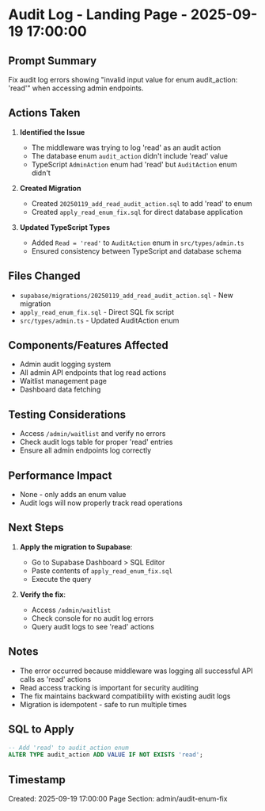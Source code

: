 # Audit Log - Landing Page - 2025-09-19 17:00:00

## Prompt Summary
Fix audit log errors showing "invalid input value for enum audit_action: 'read'" when accessing admin endpoints.

## Actions Taken
1. **Identified the Issue**
   - The middleware was trying to log 'read' as an audit action
   - The database enum `audit_action` didn't include 'read' value
   - TypeScript `AdminAction` enum had 'read' but `AuditAction` enum didn't

2. **Created Migration**
   - Created `20250119_add_read_audit_action.sql` to add 'read' to enum
   - Created `apply_read_enum_fix.sql` for direct database application

3. **Updated TypeScript Types**
   - Added `Read = 'read'` to `AuditAction` enum in `src/types/admin.ts`
   - Ensured consistency between TypeScript and database schema

## Files Changed
- `supabase/migrations/20250119_add_read_audit_action.sql` - New migration
- `apply_read_enum_fix.sql` - Direct SQL fix script
- `src/types/admin.ts` - Updated AuditAction enum

## Components/Features Affected
- Admin audit logging system
- All admin API endpoints that log read actions
- Waitlist management page
- Dashboard data fetching

## Testing Considerations
- Access `/admin/waitlist` and verify no errors
- Check audit logs table for proper 'read' entries
- Ensure all admin endpoints log correctly

## Performance Impact
- None - only adds an enum value
- Audit logs will now properly track read operations

## Next Steps
1. **Apply the migration to Supabase**:
   - Go to Supabase Dashboard > SQL Editor
   - Paste contents of `apply_read_enum_fix.sql`
   - Execute the query

2. **Verify the fix**:
   - Access `/admin/waitlist`
   - Check console for no audit log errors
   - Query audit logs to see 'read' actions

## Notes
- The error occurred because middleware was logging all successful API calls as 'read' actions
- Read access tracking is important for security auditing
- The fix maintains backward compatibility with existing audit logs
- Migration is idempotent - safe to run multiple times

## SQL to Apply
```sql
-- Add 'read' to audit_action enum
ALTER TYPE audit_action ADD VALUE IF NOT EXISTS 'read';
```

## Timestamp
Created: 2025-09-19 17:00:00
Page Section: admin/audit-enum-fix